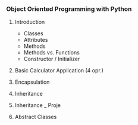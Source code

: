 ### Object Oriented Programming with Python
1. Introduction
   * Classes
   * Attributes
   * Methods
   * Methods vs. Functions
   * Constructor / Initializer
 
 2. Basic Calculator Application (4 opr.)
 3. Encapsulation
 4. Inheritance
 5. Inheritance _ Proje
 6. Abstract Classes
